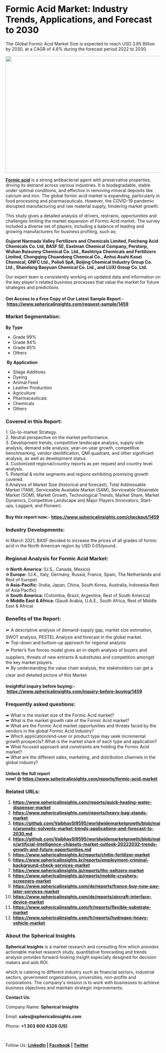 <h1><span style="color: #000000;">Formic Acid Market: Industry Trends, Applications, and Forecast to 2030</span></h1>
<div class="content-body__description">The Global Formic Acid Market Size is expected to reach USD 3.85 Billion by 2030, at a CAGR of 4.6% during the forecast period 2022 to 2030.</div>
<div class="content-body__detail">
<section id="section_0" class="entry fr-view">
<p><strong><img src="https://www.sphericalinsights.com/images/rd/formic-acid-market.png" alt="" width="650" height="379" /></strong></p>
<p><a href="https://www.sphericalinsights.com/reports/formic-acid-market" target="_blank" rel="noopener"><strong>Formic acid</strong></a>&nbsp;is a strong antibacterial agent with preservative properties, driving its demand across various industries. It is biodegradable, stable under optimal conditions, and effective in removing mineral deposits like calcium and iron. The global formic acid market is expanding, particularly in food processing and pharmaceuticals. However, the COVID-19 pandemic disrupted manufacturing and raw material supply, hindering market growth.</p>
<p>This study gives a detailed analysis of drivers, restrains, opportunities and challenges limiting the market expansion of Formic Acid market. The survey included a diverse set of players, including a balance of leading and growing manufacturers for business profiling, such as;</p>
<p><strong>Gujarat Narmada Valley Fertilizers and Chemicals Limited, Feicheng Acid Chemicals Co. Ltd, BASF SE, Eastman Chemical Company, Perstorp, Wuhan Ruisunny Chemical Co. Ltd., Rashtriya Chemicals and Fertilizers Limited, Chongqing Chuandong Chemical Co., Anhui Asahi Kasei Chemical, GNFC Ltd., Polioli SpA, Beijing Chemical Industry Group Co. Ltd., Shandong Baoyuan Chemical Co. Ltd., and LUXI Group Co. Ltd.</strong></p>
<p>Our expert team is consistently working on updated data and information on the key player's related business processes that value the market for future strategies and predictions</p>
<h4><strong>Get Access to a Free Copy of Our Latest Sample Report -&nbsp;<a href="https://www.sphericalinsights.com/request-sample/1459" target="_blank" rel="noopener">https://www.sphericalinsights.com/request-sample/1459</a></strong></h4>
<h3><strong>Market Segmentation:</strong></h3>
<p><strong>By Type</strong></p>
<ul>
<li>Grade 99%</li>
<li>Grade 94%</li>
<li>Grade 85%</li>
<li>Others</li>
</ul>
<p>&nbsp;<strong>By Application</strong></p>
<ul>
<li>Silage Additives</li>
<li>Dyeing</li>
<li>Animal Feed</li>
<li>Leather Production</li>
<li>Agriculture</li>
<li>Pharmaceuticals</li>
<li>Chemicals</li>
<li>Others</li>
</ul>
<h3>Covered in this Report:</h3>
<p>1. Go-to-market Strategy.<br />2. Neutral perspective on the market performance.<br />3. Development trends, competitive landscape analysis, supply side analysis, demand side analysis, year-on-year growth, competitive benchmarking, vendor identification, QMI quadrant, and other significant analysis, as well as development status.<br />4. Customized regional/country reports as per request and country level analysis.<br />5. Potential &amp; niche segments and regions exhibiting promising growth covered.<br />6.Analysis of Market Size (historical and forecast), Total Addressable Market (TAM), Serviceable Available Market (SAM), Serviceable Obtainable Market (SOM), Market Growth, Technological Trends, Market Share, Market Dynamics, Competitive Landscape and Major Players (Innovators, Start-ups, Laggard, and Pioneer).</p>
<h4>Buy this report now:-&nbsp;<a href="https://www.sphericalinsights.com/checkout/1459" target="_blank" rel="noopener">https://www.sphericalinsights.com/checkout/1459</a></h4>
<h3>Industry Developments:</h3>
<p>In March 2021, BASF decided to increase the prices of all grades of formic acid in the North American region by USD 0.05/pound.</p>
<h3><strong>Regional Analysis for Formic Acid Market:</strong></h3>
<p><strong>✫ North America:&nbsp;</strong>(U.S., Canada, Mexico)<br /><strong>✫ Europe:&nbsp;</strong>(U.K., Italy, Germany, Russia, France, Spain, The Netherlands and Rest of Europe)<br /><strong>✫ Asia-Pacific:&nbsp;</strong>(India, Japan, China, South Korea, Australia, Indonesia Rest of Asia Pacific)<br /><strong>✫ South America:&nbsp;</strong>(Colombia, Brazil, Argentina, Rest of South America)<br /><strong>✫ Middle East &amp; Africa:&nbsp;</strong>(Saudi Arabia, U.A.E., South Africa, Rest of Middle East &amp; Africa)</p>
<h3>Benefits of the Report:</h3>
<p>⏩ A descriptive analysis of demand-supply gap, market size estimation, SWOT analysis, PESTEL Analysis and forecast in the global market.<br />⏩ Top-down and bottom-up approach for regional analysis<br />⏩ Porter&rsquo;s five forces model gives an in-depth analysis of buyers and suppliers, threats of new entrants &amp; substitutes and competition amongst the key market players.<br />⏩ By understanding the value chain analysis, the stakeholders can get a clear and detailed picture of this Market</p>
<h4>Insightful inquiry before buying:-&nbsp;<a href="https://www.sphericalinsights.com/inquiry-before-buying/1459" target="_blank" rel="noopener">https://www.sphericalinsights.com/inquiry-before-buying/1459</a></h4>
<h3>Frequently asked questions:</h3>
<p>➥ What is the market size of the Formic Acid market?<br />➥ What is the market growth rate of the Formic Acid market?<br />➥ What are the Formic Acid market opportunities and threats faced by the vendors in the global Formic Acid Industry?<br />➥ Which application/end-user or product type may seek incremental growth prospects? What is the market share of each type and application?<br />➥ What focused approach and constraints are holding the Formic Acid market?<br />➥ What are the different sales, marketing, and distribution channels in the global industry?</p>
<h4>Unlock the full report now!&nbsp;@&nbsp;<a href="https://www.sphericalinsights.com/reports/formic-acid-market" target="_blank" rel="noopener">https://www.sphericalinsights.com/reports/formic-acid-market</a></h4>
<h3><strong>Related URLs:</strong></h3>
<ol>
<li><strong><a href="https://www.sphericalinsights.com/reports/quick-heating-water-dispenser-market">https://www.sphericalinsights.com/reports/quick-heating-water-dispenser-market</a></strong></li>
<li><strong><a href="https://www.sphericalinsights.com/reports/heavy-bag-stands-market">https://www.sphericalinsights.com/reports/heavy-bag-stands-market</a></strong></li>
<li><strong><a href="https://github.com/VaibhavSI9595/worldwidemarketgrowth/blob/main/aromatic-solvents-market-trends-applications-and-forecast-to-2030.md">https://github.com/VaibhavSI9595/worldwidemarketgrowth/blob/main/aromatic-solvents-market-trends-applications-and-forecast-to-2030.md</a></strong></li>
<li><strong><a href="https://github.com/VaibhavSI9595/worldwidemarketgrowth/blob/main/artificial-intelligence-chipsets-market-outlook-20222032-trends-growth-and-future-opportunities.md">https://github.com/VaibhavSI9595/worldwidemarketgrowth/blob/main/artificial-intelligence-chipsets-market-outlook-20222032-trends-growth-and-future-opportunities.md</a></strong></li>
<li><strong><a href="https://www.sphericalinsights.kr/reports/chitin-fertilizer-market">https://www.sphericalinsights.kr/reports/chitin-fertilizer-market</a></strong></li>
<li><strong><a href="https://www.sphericalinsights.kr/reports/employment-criminal-background-check-services-market">https://www.sphericalinsights.kr/reports/employment-criminal-background-check-services-market</a></strong></li>
<li><strong><a href="https://www.sphericalinsights.jp/reports/thc-seltzers-market">https://www.sphericalinsights.jp/reports/thc-seltzers-market</a></strong></li>
<li><strong><a href="https://www.sphericalinsights.jp/reports/mobile-crushers-screeners-market">https://www.sphericalinsights.jp/reports/mobile-crushers-screeners-market</a></strong></li>
<li><strong><a href="https://www.sphericalinsights.com/de/reports/france-buy-now-pay-later-services-market">https://www.sphericalinsights.com/de/reports/france-buy-now-pay-later-services-market</a></strong></li>
<li><strong><a href="https://www.sphericalinsights.com/de/reports/aircraft-interface-device-market">https://www.sphericalinsights.com/de/reports/aircraft-interface-device-market</a></strong></li>
<li><strong><a href="https://www.sphericalinsights.com/fr/reports/flexible-substrate-market">https://www.sphericalinsights.com/fr/reports/flexible-substrate-market</a></strong></li>
<li><strong><a href="https://www.sphericalinsights.com/fr/reports/hydrogen-heavy-vehicle-market">https://www.sphericalinsights.com/fr/reports/hydrogen-heavy-vehicle-market</a>&nbsp;</strong></li>
</ol>
<h3><strong>About the Spherical Insights</strong></h3>
<p><strong>Spherical Insights</strong>&nbsp;is a market research and consulting firm which provides actionable market research study, quantitative forecasting and trends analysis provides forward-looking insight especially designed for decision makers and aids ROI.</p>
<p>which is catering to different industry such as financial sectors, industrial sectors, government organizations, universities, non-profits and corporations. The company's mission is to work with businesses to achieve business objectives and maintain strategic improvements.</p>
<p><strong>Contact Us:</strong></p>
<p>Company Name:&nbsp;<strong>Spherical Insights</strong></p>
<p>Email:&nbsp;<strong>sales@sphericalinsights.com</strong></p>
<p>Phone:&nbsp;<strong>+1 303 800 4326 (US)</strong></p>
<p>&nbsp;</p>
<p>Follow Us:&nbsp;<strong><a href="https://www.linkedin.com/company/spherical-insight/"><u>LinkedIn</u></a>&nbsp;|&nbsp;<a href="https://www.facebook.com/sphericalinsights22"><u>Facebook</u></a>&nbsp;|&nbsp;<a href="https://twitter.com/SInsights_US"><u>Twitter</u></a></strong></p>
</section>
</div>

